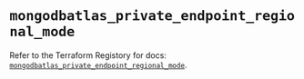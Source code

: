 # `mongodbatlas_private_endpoint_regional_mode`

Refer to the Terraform Registory for docs: [`mongodbatlas_private_endpoint_regional_mode`](https://registry.terraform.io/providers/mongodb/mongodbatlas/1.9.0/docs/resources/private_endpoint_regional_mode).

